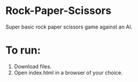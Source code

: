 # Rock-Paper-Scissors

Super basic rock paper scissors game against an AI.

# To run:
1) Download files.
2) Open index.html in a browser of your choice.

